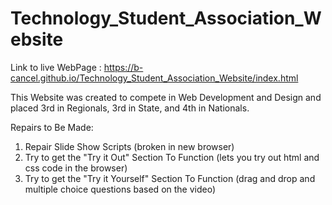 # Technology_Student_Association_Website

Link to live WebPage : https://b-cancel.github.io/Technology_Student_Association_Website/index.html

This Website was created to compete in Web Development and Design and placed 3rd in Regionals, 3rd in State, and 4th in Nationals.

Repairs to Be Made:
1. Repair Slide Show Scripts (broken in new browser)
2. Try to get the "Try it Out" Section To Function (lets you try out html and css code in the browser)
3. Try to get the "Try it Yourself" Section To Function (drag and drop and multiple choice questions based on the video)

